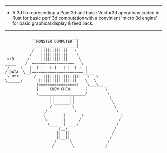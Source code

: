-----------------------------------------------------------------------------
- A 3d lib representing a Point3d and basic Vector3d operations coded in Rust
  for basic perf 3d computation with a convinient 'micro 3d engine' 
  for basic graphical display & feed back.
-----------------------------------------------------------------------------
                _____________________
                | MONSTER COMPUTER  |
                |___________________|
                /   ||||||||||||   \
               /    ||||||||||||    \
     >:D      /     ||||||||||||     \
    _____    /  ===================   \
	 /     \   |  [ ]   [ ]   [ ]  [ ]  |    
	/ DATA  \__|=======================_|___
	 \ BYTE   ___/   |||||||||||||||||   \   \
    \______/       |||||||||||||||||    \   \
                  [=================]    \___\__
                  |     CHEW CHEW!      |        \
                  \_____________________/         \
                        ||       ||                \
                        ||_______||                 \
                        /         \                  \
                      /____________\                  \
                     (       ||       )                 )
                      \      ||      /                 /
                       \____ || ____/                 /
                            /__\                     /
                           ||  ||                   /
                           ||__||                  /
                          /      \                /
                         /________\              /

